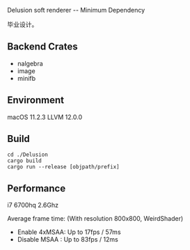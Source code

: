 Delusion soft renderer -- Minimum Dependency

毕业设计。

## Backend Crates

- nalgebra
- image
- minifb

## Environment

macOS 11.2.3 LLVM 12.0.0

## Build

```
cd ./Delusion
cargo build
cargo run --release [objpath/prefix]
```

## Performance

i7 6700hq 2.6Ghz

Average frame time: (With resolution 800x800, WeirdShader)

- Enable 4xMSAA: Up to 17fps / 57ms
- Disable MSAA : Up to 83fps / 12ms